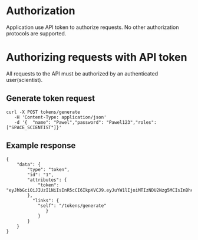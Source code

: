 # Authorization

Application use API token to authorize requests. No other authorization protocols are supported.

# Authorizing requests with API token

All requests to the API must be authorized by an authenticated user(scientist).

## Generate token request

```
curl -X POST tokens/generate
   -H 'Content-Type: application/json'
   -d '{  "name": "Pawel","password": "Pawel123","roles": ["SPACE_SCIENTIST"]}'
```

## Example response

```
{
    "data": {
        "type": "token",
        "id": "1",
        "attributes": {
            "token": "eyJhbGciOiJIUzI1NiIsInR5cCI6IkpXVCJ9.eyJuYW1lIjoiMTIzNDU2Nzg5MCIsInBhc3N3b3JkIjoiSm9obiBEb2UiLCJyb2xlcyI6WyJTUEFDRV9TQ0lFTlRJU1QiXX0.DvK47f7G4UDNPBSpcmaNxKEE1DrZAP4isdbDhsHec_U"
        },
          "links": {
            "self": "/tokens/generate"
               }
            }
        }
    }
}
```
